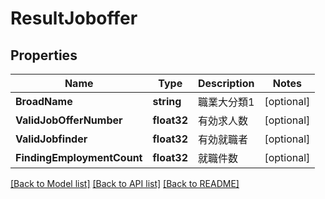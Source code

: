 # ResultJoboffer

## Properties

Name | Type | Description | Notes
------------ | ------------- | ------------- | -------------
**BroadName** | **string** | 職業大分類1 | [optional] 
**ValidJobOfferNumber** | **float32** | 有効求人数 | [optional] 
**ValidJobfinder** | **float32** | 有効就職者 | [optional] 
**FindingEmploymentCount** | **float32** | 就職件数 | [optional] 

[[Back to Model list]](../README.md#documentation-for-models) [[Back to API list]](../README.md#documentation-for-api-endpoints) [[Back to README]](../README.md)



